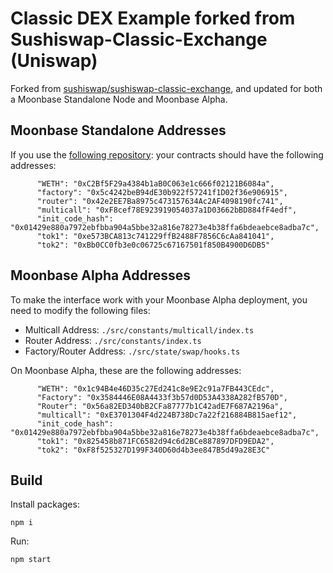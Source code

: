 # Classic DEX Example forked from Sushiswap-Classic-Exchange (Uniswap)

Forked from [sushiswap/sushiswap-classic-exchange](https://github.com/sushiswap/sushiswap-classic-exchange), and updated for both a Moonbase Standalone Node and Moonbase Alpha.

## Moonbase Standalone Addresses

If you use the [following repository](https://github.com/albertov19/uniswap-contracts-moonbeam): your contracts should have the following addresses:

```
      "WETH": "0xC2Bf5F29a4384b1aB0C063e1c666f02121B6084a",
      "factory": "0x5c4242beB94dE30b922f57241f1D02f36e906915",
      "router": "0x42e2EE7Ba8975c473157634Ac2AF4098190fc741",
      "multicall": "0xF8cef78E923919054037a1D03662bBD884fF4edf",
      "init_code_hash": "0x01429e880a7972ebfbba904a5bbe32a816e78273e4b38ffa6bdeaebce8adba7c",
      "tok1": "0xe573BCA813c741229ffB2488F7856C6cAa841041",
      "tok2": "0xBb0CC0fb3e0c06725c67167501f850B4900D6DB5"
```

## Moonbase Alpha Addresses

To make the interface work with your Moonbase Alpha deployment, you need to modify the following files:

- Multicall Address: `./src/constants/multicall/index.ts`
- Router Address: `./src/constants/index.ts`
- Factory/Router Address: `./src/state/swap/hooks.ts`

On Moonbase Alpha, these are the following addresses:

```
      "WETH": "0x1c94B4e46D35c27Ed241c8e9E2c91a7FB443CEdc",
      "Factory": "0x3584446E08A4433f3b57d0D53A4338A282fB570D",
      "Router": "0x56a82ED340bB2CFa87777b1C42adE7F687A2196a",
      "multicall": "0xE3701304F4d224B738Dc7a22f216884B815aef12",
      "init_code_hash": "0x01429e880a7972ebfbba904a5bbe32a816e78273e4b38ffa6bdeaebce8adba7c",
      "tok1": "0x825458b871FC6582d94c6d2BCe887897DFD9EDA2",
      "tok2": "0xF8f525327D199F340D60d4b3ee847B5d49a28E3C"
```

## Build

Install packages:

```
npm i
```

Run:

```
npm start
```
